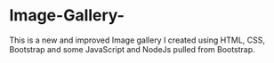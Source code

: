 # Image-Gallery-
This is a new and improved Image gallery I created using HTML, CSS, Bootstrap and some JavaScript and NodeJs pulled from Bootstrap. 
